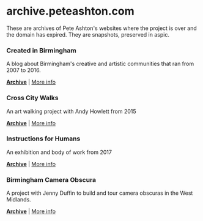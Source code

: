 # archive.peteashton.com
These are archives of Pete Ashton's websites where the project is over and the domain has expired. They are snapshots, preserved in aspic. 

### Created in Birmingham

A blog about Birmingham's creative and artistic communities that ran from 2007 to 2016. 

**[Archive](/createdinbirmingham.com/)** | [More info](https://art.peteashton.com/cib/)

### Cross City Walks

An art walking project with Andy Howlett from 2015

**[Archive](/xcw.org.uk/)** | [More info](https://art.peteashton.com/xcw/)

### Instructions for Humans

An exhibition and body of work from 2017

**[Archive](/instructionsforhumans.com/)** | [More info](https://art.peteashton.com/instructions-for-humans/)

### Birmingham Camera Obscura

A project with Jenny Duffin to build and tour camera obscuras in the West Midlands.

**[Archive](/bhamobscura.com/)** | [More info](https://art.peteashton.com/bham-obscura/)


